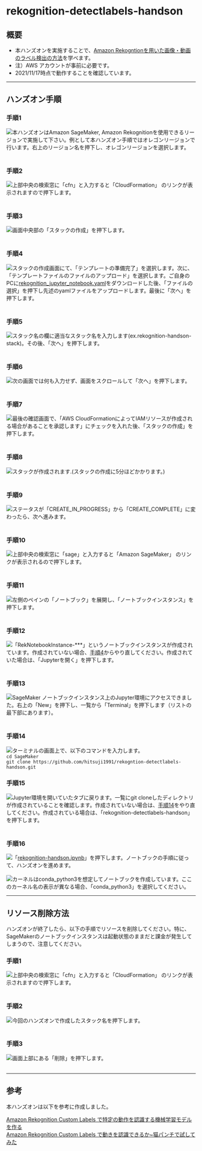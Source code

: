 # rekognition-detectlabels-handson
## 概要
* 本ハンズオンを実施することで、[Amazon Rekogntionを用いた画像・動画のラベル検出の方法](./rekognition-handson)を学べます。
* 注）AWS アカウントが事前に必要です。
* 2021/11/17時点で動作することを確認しています。
---
## ハンズオン手順
<a id="no1"></a>
### 手順1
![](media/image1.png)本ハンズオンはAmazon SageMaker, Amazon Rekognitionを使用できるリージョンで実施して下さい。例として本ハンズオン手順ではオレゴンリージョンで行います。右上のリージョン名を押下し、オレゴンリージョンを選択します。　　　
<br />
<br />
<a id="no2"></a>
### 手順2
![](media/image2.png)上部中央の検索窓に「cfn」と入力すると「CloudFormation」 のリンクが表示されますので押下します。
<br />
<br />
<a id="no3"></a>
### 手順3
![](media/image3.png)画面中央部の「スタックの作成」を押下します。
<br />
<br />
<a id="no4"></a>
### 手順4
![](media/image4.png)スタックの作成画面にて、「テンプレートの準備完了」を選択します。次に、「テンプレートファイルのファイルのアップロード」を選択します。ご自身のPCに[rekognition_jupyter_notebook.yaml](./rekognition_jupyter_notebook.yaml)をダウンロードした後、「ファイルの選択」を押下し先述のyamlファイルをアップロードします。最後に「次へ」を押下します。
<br />
<br />
<a id="no5"></a>
### 手順5
![](media/image5.png)スタック名の欄に適当なスタック名を入力します(ex.rekognition-handson-stack)。その後、「次へ」を押下します。
<br />
<br />
<a id="no6"></a>
### 手順6
![](media/image6.png)次の画面では何も入力せず、画面をスクロールして「次へ」を押下します。
<br />
<br />
<a id="no7"></a>
### 手順7
![](media/image7.png)最後の確認画面で、「AWS CloudFormationによってIAMリソースが作成される場合があることを承認します」にチェックを入れた後、「スタックの作成」を押下します。
<br />
<br />
<a id="no8"></a>
### 手順8
![](media/image8.png)スタックが作成されます.(スタックの作成に5分ほどかかります。)
<br />
<br />
<a id="no9"></a>
### 手順9
![](media/image9.png)ステータスが「CREATE_IN_PROGRESS」から「CREATE_COMPLETE」に変わったら、次へ進みます。
<br />
<br />
<a id="no10"></a>
### 手順10
![](media/image10.png)上部中央の検索窓に「sage」と入力すると「Amazon SageMaker」 のリンクが表示されるので押下します。
<br />
<br />
<a id="no11"></a>
### 手順11
![](media/image11.png)左側のペインの「ノートブック」を展開し、「ノートブックインスタンス」を押下します。
<br />
<br />
<a id="no12"></a>
### 手順12
![](media/image12.png)「RekNotebookInstance-***」というノートブックインスタンスが作成されています。作成されていない場合、[手順4](#no4)からやり直してください。作成されていた場合は、「Jupyterを開く」を押下します。
<br />
<br />
<a id="no13"></a>
### 手順13
![](media/image13.png)SageMaker ノートブックインスタンス上のJupyter環境にアクセスできました。右上の「New」を押下し、一覧から「Terminal」を押下します（リストの最下部にあります）。
<br />
<br />
<a id="no14"></a>
### 手順14
![](media/image14.png)ターミナルの画面上で、以下のコマンドを入力します。
<br />
`cd SageMaker`
<br />
`git clone https://github.com/hitsuji1991/rekogntion-detectlabels-handson.git`
<br />

<a id="no15"></a>
### 手順15
![](media/image15.png)Jupyter環境を開いていたタブに戻ります。一覧にgit cloneしたディレクトリが作成されていることを確認します。作成されていない場合は、[手順14](#no14)をやり直してください。作成されている場合は、「rekognition-detectlabels-handson」を押下します。
<br />
<br />

<a id="no16"></a>
### 手順16
![](media/image16.png)「[rekognition-handson.ipynb](./rekognition-handson.ipynb)」を押下します。ノートブックの手順に従って、ハンズオンを進めます。
<br />
<br />
![](media/image17.png)カーネルはconda_python3を想定してノートブックを作成しています。ここのカーネル名の表示が異なる場合、「conda_python3」を選択してください。

---
## リソース削除方法
ハンズオンが終了したら、以下の手順でリソースを削除してください。特に、SageMakerのノートブックインスタンスは起動状態のままだと課金が発生してしまうので、注意してください。

<a id="del_no1"></a>
### 手順1
![](media/image2.png)上部中央の検索窓に「cfn」と入力すると「CloudFormation」 のリンクが表示されますので押下します。
<br />
<br />

<a id="del_no2"></a>
### 手順2
![](media/image18.png)今回のハンズオンで作成したスタック名を押下します。
<br />
<br />
<a id="del_no3"></a>
### 手順3
![](media/image19.png)画面上部にある「削除」を押下します。
<br />
<br />

---
## 参考
本ハンズオンは以下を参考に作成しました。

[Amazon Rekognition Custom Labels で特定の動作を認識する機械学習モデルを作る](https://aws.amazon.com/jp/blogs/news/amazon-rekognition-custom-labels-motion-detect/)
<br />
[Amazon Rekognition Custom Labels で動きを認識できるか~猫パンチで試してみた](https://qiita.com/mariohcat/items/d5b303f161c5f74c4bbc)
